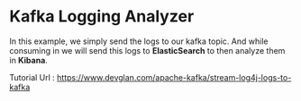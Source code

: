 # Kafka Logging Analyzer

In this example, we simply send the logs to our kafka topic.
And while consuming in we will send this logs to **ElasticSearch** to then analyze them in **Kibana**.

Tutorial Url : https://www.devglan.com/apache-kafka/stream-log4j-logs-to-kafka 